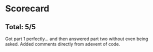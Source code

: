 # Scorecard

## Total: 5/5
Got part 1 perfectly... and then answered part two without even being asked. Added comments directly from adevent of code.